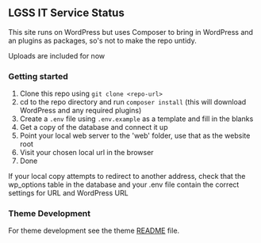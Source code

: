 ## LGSS IT Service Status

This site runs on WordPress but uses Composer to bring in WordPress and an plugins as packages, so's not to make the repo untidy.

Uploads are included for now

### Getting started

1. Clone this repo using `git clone <repo-url>`
1. cd to the repo directory and run `composer install` (this will download WordPress and any required plugins)
1. Create a `.env` file using `.env.example` as a template and fill in the blanks
1. Get a copy of the database and connect it up
1. Point your local web server to the 'web' folder, use that as the website root
1. Visit your chosen local url in the browser
1. Done

If your local copy attempts to redirect to another address, check that the wp_options table in the database and your .env file contain the correct settings for URL and WordPress URL

### Theme Development

For theme development see the theme [README](web/app/themes/lgss-digital-theme/README.md) file.